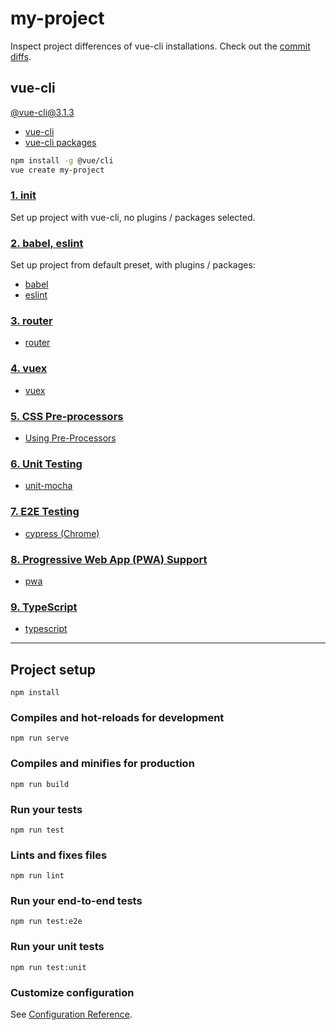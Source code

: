 # my-project

Inspect project differences of vue-cli installations.
Check out the [commit diffs](https://github.com/theno/my-project-vue-cli/commits/master).

## vue-cli

[@vue-cli@3.1.3](https://github.com/vuejs/vue-cli/releases/tag/%40vue%2Fcli%403.1.3)

* [vue-cli](https://cli.vuejs.org/)
* [vue-cli packages](https://github.com/vuejs/vue-cli/tree/dev/packages/%40vue)

```bash
npm install -g @vue/cli
vue create my-project
```

### [1. init](https://github.com/theno/my-project-vue-cli/commit/6d5a57e214e33592e1184df0f181e28ee4662c09)

Set up project with vue-cli, no plugins / packages selected.

### [2. babel, eslint](https://github.com/theno/my-project-vue-cli/commit/1617325a74aa718291ca56129f0b173f7b69a3e8)

Set up project from default preset, with plugins / packages:

* [babel](https://github.com/vuejs/vue-cli/tree/dev/packages/%40vue/cli-plugin-babel)
* [eslint](https://github.com/vuejs/vue-cli/tree/dev/packages/%40vue/cli-plugin-eslint)

### [3. router](https://github.com/theno/my-project-vue-cli/commit/142fbc438a1dd4ebe47315d6ea84b3f2c856d176)

* [router](https://router.vuejs.org/)

### [4. vuex](https://github.com/theno/my-project-vue-cli/commit/f9089eb3e66bee8400387f778d59ce65cb15a144)

* [vuex](https://vuex.vuejs.org/)

### [5. CSS Pre-processors](https://github.com/theno/my-project-vue-cli/commit/c96c83d50cdb847e0b8dedd50085cd9933036e31)

* [Using Pre-Processors](https://vue-loader.vuejs.org/guide/pre-processors.html)

### [6. Unit Testing](https://github.com/theno/my-project-vue-cli/commit/b8bcb3746440ec80eceef7102bc5696f59d2af5d)

* [unit-mocha](https://github.com/vuejs/vue-cli/tree/dev/packages/%40vue/cli-plugin-unit-mocha)

### [7. E2E Testing](https://github.com/theno/my-project-vue-cli/commit/f0306bd839294c58331d110864433627f19fa4bc)

* [cypress (Chrome)](https://github.com/vuejs/vue-cli/tree/dev/packages/%40vue/cli-plugin-e2e-cypress)

### [8. Progressive Web App (PWA) Support](https://github.com/theno/my-project-vue-cli/commit/5d0666e0035a677cb43abc1a0a0919e213bb631c)

* [pwa](https://github.com/vuejs/vue-cli/tree/dev/packages/%40vue/cli-plugin-pwa)

### [9. TypeScript](https://github.com/theno/my-project-vue-cli/commit/3fcfeeeeea87e8e65cc6f83d8a9f74465f484040)

* [typescript](https://github.com/vuejs/vue-cli/tree/dev/packages/%40vue/eslint-config-typescript)


---


## Project setup
```
npm install
```

### Compiles and hot-reloads for development
```
npm run serve
```

### Compiles and minifies for production
```
npm run build
```

### Run your tests
```
npm run test
```

### Lints and fixes files
```
npm run lint
```

### Run your end-to-end tests
```
npm run test:e2e
```

### Run your unit tests
```
npm run test:unit
```

### Customize configuration
See [Configuration Reference](https://cli.vuejs.org/config/).
